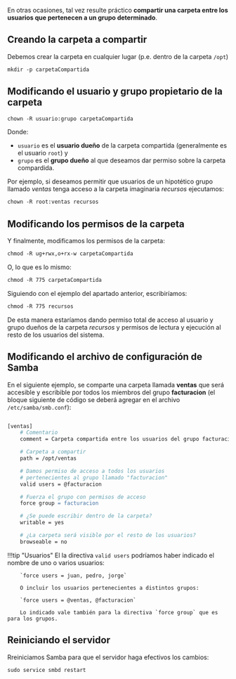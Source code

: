 En otras ocasiones, tal vez resulte práctico **compartir una carpeta entre los usuarios que pertenecen a un grupo determinado**. 

## Creando la carpeta a compartir
Debemos crear la carpeta en cualquier lugar (p.e. dentro de la carpeta `/opt`)

```apache
mkdir -p carpetaCompartida
```

## Modificando el usuario y grupo propietario de la carpeta

```apache
chown -R usuario:grupo carpetaCompartida
```
Donde:

 * `usuario` es el **usuario dueño** de la carpeta compartida (generalmente es el usuario `root`) y 
 * `grupo` es el **grupo dueño** al que deseamos dar permiso sobre la carpeta compardida.

 Por ejemplo, si deseamos permitir que usuarios de un hipotético grupo llamado _ventas_ tenga acceso a la carpeta imaginaria _recursos_ ejecutamos: 

```apache
chown -R root:ventas recursos
```

## Modificando los permisos de la carpeta

Y finalmente, modificamos los permisos de la carpeta: 
```apache
chmod -R ug+rwx,o+rx-w carpetaCompartida
```
O, lo que es lo mismo: 

```apache
chmod -R 775 carpetaCompartida
```

Siguiendo con el ejemplo del apartado anterior, escribiríamos: 

```apache
chmod -R 775 recursos
```
De esta manera estaríamos dando permiso total de acceso al usuario y grupo dueños de la carpeta _recursos_ y permisos de lectura y ejecución al resto de los usuarios del sistema. 

## Modificando el archivo de configuración de Samba

En el siguiente ejemplo, se comparte una carpeta llamada **ventas** que será accesible y escribible por todos los miembros del grupo **facturacion** (el bloque siguiente de código se deberá agregar en el archivo `/etc/samba/smb.conf`):

```apache

[ventas]
	# Comentario
	comment = Carpeta compartida entre los usuarios del grupo facturacion

	# Carpeta a compartir
	path = /opt/ventas

	# Damos permiso de acceso a todos los usuarios 
	# pertenecientes al grupo llamado "facturacion"
	valid users = @facturacion

	# Fuerza el grupo con permisos de acceso
	force group = facturacion

	# ¿Se puede escribir dentro de la carpeta?
	writable = yes

	# ¿La carpeta será visible por el resto de los usuarios?
	browseable = no
```

!!!tip "Usuarios"
		El la directiva `valid users` podríamos haber indicado el nombre de uno o varios usuarios:

		`force users = juan, pedro, jorge`

		O incluir los usuarios pertenecientes a distintos grupos: 

		`force users = @ventas, @facturacion`

		Lo indicado vale también para la directiva `force group` que es para los grupos. 

## Reiniciando el servidor
Rreiniciamos Samba para que el servidor haga efectivos los cambios:

```apache
sudo service smbd restart
```